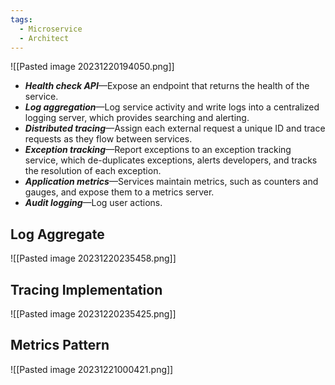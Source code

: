 ```yaml
---
tags:
  - Microservice
  - Architect
---
```

![[Pasted image 20231220194050.png]]

- **_Health check API_**—Expose an endpoint that returns the health of the service.
- **_Log aggregation_**—Log service activity and write logs into a centralized logging server, which provides searching and alerting.
- **_Distributed tracing_**—Assign each external request a unique ID and trace requests as they flow between services.
- **_Exception tracking_**—Report exceptions to an exception tracking service, which de-duplicates exceptions, alerts developers, and tracks the resolution of each exception.
- **_Application metrics_**—Services maintain metrics, such as counters and gauges, and expose them to a metrics server.
- **_Audit logging_**—Log user actions.

## Log Aggregate 
![[Pasted image 20231220235458.png]]
## Tracing Implementation
![[Pasted image 20231220235425.png]]

##  Metrics Pattern
![[Pasted image 20231221000421.png]]